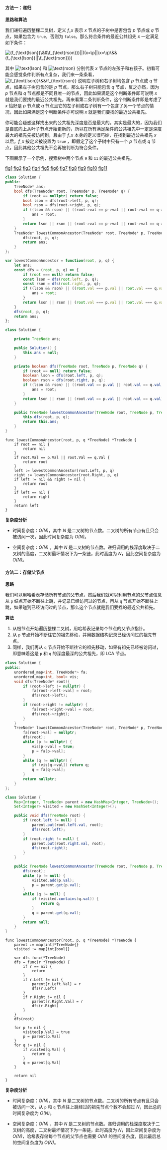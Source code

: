#### 方法一：递归

**思路和算法**

我们递归遍历整棵二叉树，定义 *f_x* 表示 *x* 节点的子树中是否包含 *p* 节点或 *q* 节点，如果包含为 `true`，否则为 `false`。那么符合条件的最近公共祖先 *x* 一定满足如下条件：

![(f_{\text{lson}}\\&\&\f_{\text{rson}})\||\((x\=\p\||\x\=\q)\\&\&\(f_{\text{lson}}\||\f_{\text{rson}})) ](./p____f_{text{lson}}_&&_f_{text{rson}}__||___x_=_p_||_x_=_q__&&__f_{text{lson}}_||_f_{text{rson}}____.png) 

其中 ![\text{lson} ](./p__text{lson}_.png)  和 ![\text{rson} ](./p__text{rson}_.png)  分别代表 *x* 节点的左孩子和右孩子。初看可能会感觉条件判断有点复杂，我们来一条条看，![f_{\text{lson}}\\&\&\f_{\text{rson}} ](./p__f_{text{lson}}_&&_f_{text{rson}}_.png)  说明左子树和右子树均包含 *p* 节点或 *q* 节点，如果左子树包含的是 *p* 节点，那么右子树只能包含 *q* 节点，反之亦然，因为 *p* 节点和 *q* 节点都是不同且唯一的节点，因此如果满足这个判断条件即可说明 *x* 就是我们要找的最近公共祖先。再来看第二条判断条件，这个判断条件即是考虑了 *x* 恰好是 *p* 节点或 *q* 节点且它的左子树或右子树有一个包含了另一个节点的情况，因此如果满足这个判断条件亦可说明 *x* 就是我们要找的最近公共祖先。

你可能会疑惑这样找出来的公共祖先深度是否是最大的。其实是最大的，因为我们是自底向上从叶子节点开始更新的，所以在所有满足条件的公共祖先中一定是深度最大的祖先先被访问到，且由于 *f_x* 本身的定义很巧妙，在找到最近公共祖先 *x* 以后，*f_x* 按定义被设置为 `true` ，即假定了这个子树中只有一个 *p* 节点或 *q* 节点，因此其他公共祖先不会再被判断为符合条件。

下图展示了一个示例，搜索树中两个节点 `9` 和 `11` 的最近公共祖先。

  [fig1](https://assets.leetcode-cn.com/solution-static/236/1.PNG)  [fig2](https://assets.leetcode-cn.com/solution-static/236/2.PNG)  [fig3](https://assets.leetcode-cn.com/solution-static/236/3.PNG)  [fig4](https://assets.leetcode-cn.com/solution-static/236/4.PNG)  [fig5](https://assets.leetcode-cn.com/solution-static/236/5.PNG)  [fig6](https://assets.leetcode-cn.com/solution-static/236/6.PNG)  [fig7](https://assets.leetcode-cn.com/solution-static/236/7.PNG)  [fig8](https://assets.leetcode-cn.com/solution-static/236/8.PNG)  [fig9](https://assets.leetcode-cn.com/solution-static/236/9.PNG)  [fig10](https://assets.leetcode-cn.com/solution-static/236/10.PNG)  [fig11](https://assets.leetcode-cn.com/solution-static/236/11.PNG) 

```C++ [sol1-C++]
class Solution {
public:
    TreeNode* ans;
    bool dfs(TreeNode* root, TreeNode* p, TreeNode* q) {
        if (root == nullptr) return false;
        bool lson = dfs(root->left, p, q);
        bool rson = dfs(root->right, p, q);
        if ((lson && rson) || ((root->val == p->val || root->val == q->val) && (lson || rson))) {
            ans = root;
        } 
        return lson || rson || (root->val == p->val || root->val == q->val);
    }
    TreeNode* lowestCommonAncestor(TreeNode* root, TreeNode* p, TreeNode* q) {
        dfs(root, p, q);
        return ans;
    }
};
```

```JavaScript [sol1-JavaScript]
var lowestCommonAncestor = function(root, p, q) {
    let ans;
    const dfs = (root, p, q) => {
        if (root === null) return false;
        const lson = dfs(root.left, p, q);
        const rson = dfs(root.right, p, q);
        if ((lson && rson) || ((root.val === p.val || root.val === q.val) && (lson || rson))) {
            ans = root;
        } 
        return lson || rson || (root.val === p.val || root.val === q.val);
    }
    dfs(root, p, q);
    return ans;
};
```

```Java [sol1-Java]
class Solution {

    private TreeNode ans;

    public Solution() {
        this.ans = null;
    }

    private boolean dfs(TreeNode root, TreeNode p, TreeNode q) {
        if (root == null) return false;
        boolean lson = dfs(root.left, p, q);
        boolean rson = dfs(root.right, p, q);
        if ((lson && rson) || ((root.val == p.val || root.val == q.val) && (lson || rson))) {
            ans = root;
        } 
        return lson || rson || (root.val == p.val || root.val == q.val);
    }

    public TreeNode lowestCommonAncestor(TreeNode root, TreeNode p, TreeNode q) {
        this.dfs(root, p, q);
        return this.ans;
    }
}
```

```golang [sol1-Golang]
func lowestCommonAncestor(root, p, q *TreeNode) *TreeNode {
    if root == nil {
        return nil
    }
    if root.Val == p.Val || root.Val == q.Val {
        return root
    }
    left := lowestCommonAncestor(root.Left, p, q)
    right := lowestCommonAncestor(root.Right, p, q)
    if left != nil && right != nil {
        return root
    }
    if left == nil {
        return right
    }
    return left
}
```

**复杂度分析**

* 时间复杂度：*O(N)*，其中 *N* 是二叉树的节点数。二叉树的所有节点有且只会被访问一次，因此时间复杂度为 *O(N)*。

* 空间复杂度：*O(N)* ，其中 *N* 是二叉树的节点数。递归调用的栈深度取决于二叉树的高度，二叉树最坏情况下为一条链，此时高度为 *N*，因此空间复杂度为 *O(N)*。

#### 方法二：存储父节点

**思路**

我们可以用哈希表存储所有节点的父节点，然后我们就可以利用节点的父节点信息从 `p` 结点开始不断往上跳，并记录已经访问过的节点，再从 `q` 节点开始不断往上跳，如果碰到已经访问过的节点，那么这个节点就是我们要找的最近公共祖先。

**算法**

1. 从根节点开始遍历整棵二叉树，用哈希表记录每个节点的父节点指针。
2. 从 `p` 节点开始不断往它的祖先移动，并用数据结构记录已经访问过的祖先节点。
3. 同样，我们再从 `q` 节点开始不断往它的祖先移动，如果有祖先已经被访问过，即意味着这是 `p` 和 `q` 的深度最深的公共祖先，即 LCA 节点。

```C++ [sol2-C++]
class Solution {
public:
    unordered_map<int, TreeNode*> fa;
    unordered_map<int, bool> vis;
    void dfs(TreeNode* root){
        if (root->left != nullptr) {
            fa[root->left->val] = root;
            dfs(root->left);
        }
        if (root->right != nullptr) {
            fa[root->right->val] = root;
            dfs(root->right);
        }
    }
    TreeNode* lowestCommonAncestor(TreeNode* root, TreeNode* p, TreeNode* q) {
        fa[root->val] = nullptr;
        dfs(root);
        while (p != nullptr) {
            vis[p->val] = true;
            p = fa[p->val];
        }
        while (q != nullptr) {
            if (vis[q->val]) return q;
            q = fa[q->val];
        }
        return nullptr;
    }
};
```

```Java [sol2-Java]
class Solution {
    Map<Integer, TreeNode> parent = new HashMap<Integer, TreeNode>();
    Set<Integer> visited = new HashSet<Integer>();

    public void dfs(TreeNode root) {
        if (root.left != null) {
            parent.put(root.left.val, root);
            dfs(root.left);
        }
        if (root.right != null) {
            parent.put(root.right.val, root);
            dfs(root.right);
        }
    }

    public TreeNode lowestCommonAncestor(TreeNode root, TreeNode p, TreeNode q) {
        dfs(root);
        while (p != null) {
            visited.add(p.val);
            p = parent.get(p.val);
        }
        while (q != null) {
            if (visited.contains(q.val)) {
                return q;
            }
            q = parent.get(q.val);
        }
        return null;
    }
}
```

```golang [sol2-Golang]
func lowestCommonAncestor(root, p, q *TreeNode) *TreeNode {
    parent := map[int]*TreeNode{}
    visited := map[int]bool{}

    var dfs func(*TreeNode)
    dfs = func(r *TreeNode) {
        if r == nil {
            return
        }
        if r.Left != nil {
            parent[r.Left.Val] = r
            dfs(r.Left)
        }
        if r.Right != nil {
            parent[r.Right.Val] = r
            dfs(r.Right)
        }
    }
    dfs(root)

    for p != nil {
        visited[p.Val] = true
        p = parent[p.Val]
    }
    for q != nil {
        if visited[q.Val] {
            return q
        }
        q = parent[q.Val]
    }

    return nil
}
```

**复杂度分析**

* 时间复杂度：*O(N)*，其中 *N* 是二叉树的节点数。二叉树的所有节点有且只会被访问一次，从 `p` 和 `q` 节点往上跳经过的祖先节点个数不会超过 *N*，因此总的时间复杂度为 *O(N)*。

* 空间复杂度：*O(N)* ，其中 *N* 是二叉树的节点数。递归调用的栈深度取决于二叉树的高度，二叉树最坏情况下为一条链，此时高度为 *N*，因此空间复杂度为 *O(N)*，哈希表存储每个节点的父节点也需要 *O(N)* 的空间复杂度，因此最后总的空间复杂度为 *O(N)*。